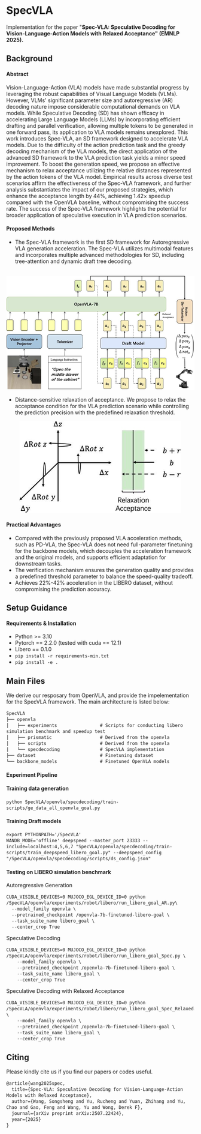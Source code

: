 # SpecVLA

Implementation for the paper "**Spec-VLA: Speculative Decoding for Vision-Language-Action Models with Relaxed Acceptance" (EMNLP 2025).**
## Background
#### Abstract 

Vision-Language-Action (VLA) models have made substantial progress by leveraging the robust capabilities of Visual Language Models (VLMs). 
However, VLMs' significant parameter size and autoregressive (AR) decoding nature impose considerable computational demands on VLA models. While Speculative Decoding (SD) 
has shown efficacy in accelerating Large Language Models (LLMs) by incorporating efficient drafting and parallel verification, allowing multiple tokens to be generated in one forward pass, 
its application to VLA models remains unexplored. This work introduces Spec-VLA, an SD framework designed to accelerate VLA models. 
Due to the difficulty of the action prediction task and the greedy decoding mechanism of the VLA models, the direct application of the advanced SD framework to the VLA prediction task yields 
a minor speed improvement. To boost the generation speed, we propose an effective mechanism to relax acceptance utilizing the relative distances represented by the action tokens of the VLA model. 
Empirical results across diverse test scenarios affirm the effectiveness of the Spec-VLA framework, and further analysis substantiates the impact of our proposed strategies, 
which enhance the acceptance length by 44%, achieving $1.42\times$ speedup compared with the OpenVLA baseline, without compromising the success rate. 
The success of the Spec-VLA framework highlights the potential for broader application of speculative execution in VLA prediction scenarios.

#### Proposed Methods
* The Spec-VLA framework is the first SD framework for  Autoregressive VLA generation acceleration. The Spec-VLA utilizes multimodal features and incorporates multiple advanced methodologies for SD, including tree-attention and dynamic draft tree decoding.

&nbsp;&nbsp;&nbsp;![](Assets/spec-vla-small.jpg)

* Distance-sensitive relaxation of acceptance. We propose to relax the acceptance condition for the VLA prediction scenario while controlling the prediction precision with the predefined relaxation threshold. 

&nbsp;&nbsp;&nbsp;&nbsp;&nbsp;&nbsp;&nbsp;&nbsp;&nbsp;![](Assets/Relax-Figure-2.0-small.jpg)

#### Practical Advantages 
* Compared with the previously proposed VLA acceleration methods, such as PD-VLA, the Spec-VLA does not need full-parameter finetuning for the backbone models, which decouples the acceleration framework and the original models, and supports efficient adaptation for downstream tasks.
* The verification mechanism ensures the generation quality and provides a predefined threshold parameter to balance the speed-quality tradeoff.
* Achieves 22%-42% acceleration in the LIBERO dataset, without compromising the prediction accuracy.

## Setup Guidance
#### Requirements & Installation

* Python >= 3.10
* Pytorch == 2.2.0 (tested with cuda == 12.1)
* Libero == 0.1.0
* ``pip install -r requirements-min.txt``
* ``pip install -e .``

## Main Files

We derive our resposary from OpenVLA, and provide the impelementation for the SpecVLA framework. The main architecture is listed below: 

```
SpecVLA
├── openvla
│   ├── experiments                # Scripts for conducting libero simulation benchmark and speedup test
│   ├── prismatic                  # Derived from the openvla
│   ├── scripts                    # Derived from the openvla
|   └── specdecoding               # SpecVLA implementation
├── dataset                        # Finetuning dataset 
└── backbone_models                # Finetuned OpenVLA models
```

#### Experiment Pipeline

#### Training data generation
```
python SpecVLA/openvla/specdecoding/train-scripts/ge_data_all_openvla_goal.py
```
#### Training Draft models
```
export PYTHONPATH='/SpecVLA'
WANDB_MODE='offline' deepspeed --master_port 23333 --include=localhost:4,5,6,7 "SpecVLA/openvla/specdecoding/train-scripts/train_deepspeed_libero_goal.py" --deepspeed_config "/SpecVLA/openvla/specdecoding/scripts/ds_config.json"
```
#### Testing on LIBERO simulation benchmark
Autoregressive Generation
```
CUDA_VISIBLE_DEVICES=0 MUJOCO_EGL_DEVICE_ID=0 python /SpecVLA/openvla/experiments/robot/libero/run_libero_goal_AR.py\
  --model_family openvla \
  --pretrained_checkpoint /openvla-7b-finetuned-libero-goal \
  --task_suite_name libero_goal \
  --center_crop True
```
Speculative Decoding
```
CUDA_VISIBLE_DEVICES=0 MUJOCO_EGL_DEVICE_ID=0 python /SpecVLA/openvla/experiments/robot/libero/run_libero_goal_Spec.py \
    --model_family openvla \
    --pretrained_checkpoint /openvla-7b-finetuned-libero-goal \
    --task_suite_name libero_goal \
    --center_crop True
```
Speculative Decoding with Relaxed Acceptance
```
CUDA_VISIBLE_DEVICES=0 MUJOCO_EGL_DEVICE_ID=0 python /SpecVLA/openvla/experiments/robot/libero/run_libero_goal_Spec_Relaxed.py \
    --model_family openvla \
    --pretrained_checkpoint /openvla-7b-finetuned-libero-goal \
    --task_suite_name libero_goal \
    --center_crop True
```

## Citing

Please kindly cite us if you find our papers or codes useful.
```
@article{wang2025spec,
  title={Spec-VLA: Speculative Decoding for Vision-Language-Action Models with Relaxed Acceptance},
  author={Wang, Songsheng and Yu, Rucheng and Yuan, Zhihang and Yu, Chao and Gao, Feng and Wang, Yu and Wong, Derek F},
  journal={arXiv preprint arXiv:2507.22424},
  year={2025}
}
```
